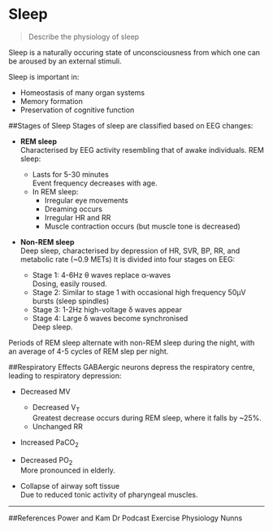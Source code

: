 # Sleep
> Describe the physiology of sleep

Sleep is a naturally occuring state of unconsciousness from which one can be aroused by an external stimuli.

Sleep is important in:
* Homeostasis of many organ systems
* Memory formation
* Preservation of cognitive function

##Stages of Sleep
Stages of sleep are classified based on EEG changes:
* **REM sleep**  
Characterised by EEG activity resembling that of awake individuals. REM sleep:
    * Lasts for 5-30 minutes  
    Event frequency decreases with age.
    * In REM sleep:
        * Irregular eye movements
        * Dreaming occurs
        * Irregular HR and RR
        * Muscle contraction occurs (but muscle tone is decreased)


* **Non-REM sleep**  
Deep sleep, characterised by depression of HR, SVR, BP, RR, and metabolic rate (~0.9 METs) It is divided into four stages on EEG:
    * Stage 1: 4-6Hz θ waves replace α-waves  
    Dosing, easily roused.
    * Stage 2: Similar to stage 1 with occasional high frequency 50μV bursts (sleep spindles)
    * Stage 3: 1-2Hz high-voltage δ waves appear
    * Stage 4: Large δ waves become synchronised  
    Deep sleep.

Periods of REM sleep alternate with non-REM sleep during the night, with an average of 4-5 cycles of REM slep per night.

##Respiratory Effects
GABAergic neurons depress the respiratory centre, leading to respiratory depression:
* Decreased MV
    * Decreased V<sub>T</sub>  
    Greatest decrease occurs during REM sleep, where it falls by ~25%.
    * Unchanged RR
* Increased PaCO<sub>2</sub>
* Decreased PO<sub>2</sub>  
More pronounced in elderly.


* Collapse of airway soft tissue  
Due to reduced tonic activity of pharyngeal muscles.

---
##References
Power and Kam
Dr Podcast Exercise Physiology
Nunns